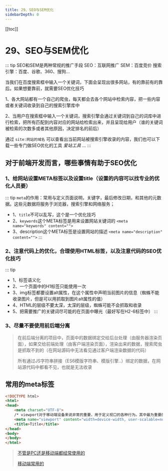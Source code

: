 ```yaml
---
title: 29、SEO与SEM优化
sidebarDepth: 0
---
```

[[toc]]
# 29、SEO与SEM优化
::: tip 
SEO和SEM是两种常规的推广手段
SEO：互联网推广
SEM：百度竞价
搜索引擎：百度、谷歌、360、搜狗...

当我们在百度搜索框中输入一个关键词，下面会呈现出很多网站，有的靠前有的靠后。如果想要靠前，就需要SEO优化技巧

1、各大网站都有一个自己的爬虫，每天都会去各个网站中检索内容，把一些内容或者关键词收录到自己的搜索引擎库中

2、当用户在搜索框中输入一个关键词，搜索引擎会通过关键词到自己的词库中进行检索，把所有匹配到内容对应的网站给检索出来，并且呈现给用户（谁的关键词被检索的次数多或者其他原因，决定排名的前后）

通过 `site:网站的域名` 可以查看出当前网站被搜索引擎收录的内容，我们也可以下载一些专门做SEO优化的工具 *爱站工具* …
:::
## 对于前端开发而言，哪些事情有助于SEO优化
### 1、给网站设置META标签以及设置title（设置的内容可以找专业的优化人员要）
::: tip
`meta`的作用：常用与定义页面说明，关键字，最后修改日期，和其他的元数据。这些元数据将服务于浏览器，搜索引擎和网络服务；
- 1、`title`不可以乱写，这个是一个优化技巧
- 2、`keywords`这个META标签是用来设置网站关键词的
  `<meta name="keywords" content="">`
- 3、description这个META标签是设置网站的描述
  `<meta name="description" content="">`
:::
### 2、注意代码上的优化，合理使用HTML标签，以及注意代码的SEO优化技巧
::: tip
- 1、标签语义化
- 2、一个页面中的H1标签只能使用一次
- 3、img标签都要设置alt属性，在这个属性中声明当前图片的信息（蜘蛛不能收录图片，但是可以用抓取到图片alt属性的值）
- 4、HTML的层级不要太深，太深的层级，蜘蛛可能不会抓取和收录
- 5、把需要推广的关键词尽可能的在页面中曝光（最好写在H2-6标签中）
:::
### 3、尽量不要使用前后端分离
>在前后端分离的项目中，页面中的数据绑定交给后台处理（由服务器渲染页面），如果交给前端处理（由客户端渲染页面），渲染出来的数据，搜索爬虫是抓取不到的（在网站源码中无法看见通过客户端渲染数据的代码）
>
>所有通过JS字符串拼接（ES6模版字符串、模版引擎..）绑定的数据，在网站源代码中都看不见，也就是无法收录
## 常用的meta标签
```html
<!DOCTYPE html>
<html>
<head>
    <meta charset="UTF-8">
    /* viewport对于移动端设备来说非常的重要，用于定义视口的各种行为。其中最为重要的就是要设定一个展示页面的宽度width=device-width */
    <meta name="viewport" content="width=device-width, user-scalable=no, initial-scale=1.0, maximum-scale=1.0, minimum-scale=1.0"/>
    <title>Title</title>
</head>
<body>
</body>
</html>	
```
>[不管是PC还是移动端都经常使用的](http://www.zhufengpeixun.com/qianduanjishuziliao/CSS3heHTML5zhuanti/2016-06-29/457.html)
>
>[移动端常用的](http://www.zhufengpeixun.com/qianduanjishuziliao/CSS3heHTML5zhuanti/2016-07-02/480.html)

